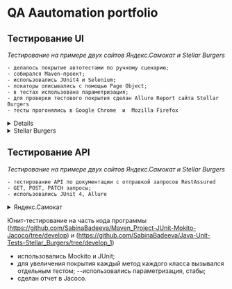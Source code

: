 # <a name="up" /> QA Aautomation portfolio
## Тестирование UI 
*Тестирование на примере двух сайтов Яндекс.Самокат и Stellar Burgers*  <br>

```
- делалось покрытие автотестами по ручному сценарию;
- собирался Maven-проект;
- использовались JUnit4 и Selenium;
- локаторы описывались с помощью Page Object;
- в тестах использована параметризация;
- для проверки тестового покрытия сделан Allure Report сайта Stellar Burgers
- тесты прогонялись в Google Chrome  и  Mozilla Firefox
```
  
 <details> 
 <summary>Яндекс.Самокат</summary>

<details>
<summary> Page Object, методы и скроллы Главной страницы </summary>

 <img src="https://i.ibb.co/7bZHWy8/qa-scooter-praktikum-services-ru.png" alt="qa-scooter-praktikum-services-ru" border="0"> <br>
MainPage.java  <br>
 <img src="https://i.ibb.co/vQD3nVm/github-com-Sabina-Badeeva-UI-Selenium-tests-of-Yandex-Samokat-blob-develop-src-main-java-org-example.png" alt="github-com-Sabina-Badeeva-UI-Selenium-tests-of-Yandex-Samokat-blob-develop-src-main-java-org-example" border="0"> <br>
[Наверх](#up)

</details>

<details>
<summary> Page Object, методы страницы Авторизации </summary>
<img src="https://i.ibb.co/mJ6K6bj/2023-12-03-040558.jpg" alt="2023-12-03-040558" border="0"> <br>
OrderPage.java
<img src="https://i.ibb.co/w0CDVHY/github-com-Sabina-Badeeva-UI-Selenium-tests-of-Yandex-Samokat-blob-develop-src-main-java-org-example.png" alt="github-com-Sabina-Badeeva-UI-Selenium-tests-of-Yandex-Samokat-blob-develop-src-main-java-org-example" border="0"> <br>
 
[Наверх](#up)

</details>

<details>
<summary>Page Object, методы для логотипа </summary>
<img src="https://i.ibb.co/BypvGvR/github-com-Sabina-Badeeva-UI-Selenium-tests-of-Yandex-Samokat-blob-develop-src-main-java-Logo-Samoca.png" alt="github-com-Sabina-Badeeva-UI-Selenium-tests-of-Yandex-Samokat-blob-develop-src-main-java-Logo-Samoca" border="0">
 
[Наверх](#up)

</details>

### Тесты
<details>
<summary>Тест полного пользовательского сценария с авторизацией и заказом самоката</summary>
 <img src="https://i.ibb.co/yfTXWWP/github-com-Sabina-Badeeva-UI-Selenium-tests-of-Yandex-Samokat-blob-develop-src-test-java-org-example.png" alt="github-com-Sabina-Badeeva-UI-Selenium-tests-of-Yandex-Samokat-blob-develop-src-test-java-org-example" border="0">
 
 [Наверх](#up)
 
</details>

<details>
<summary>Параметризованный тест с набором разных данных при заказе самоката</summary>
OrderParamTest.java
<img src="https://i.ibb.co/yfTXWWP/github-com-Sabina-Badeeva-UI-Selenium-tests-of-Yandex-Samokat-blob-develop-src-test-java-org-example.png" alt="github-com-Sabina-Badeeva-UI-Selenium-tests-of-Yandex-Samokat-blob-develop-src-test-java-org-example" border="0"><img src="https://i.ibb.co/qJ8qbyZ/github-com-Sabina-Badeeva-UI-Selenium-tests-of-Yandex-Samokat-Order-Param-Test-java.png" alt="github-com-Sabina-Badeeva-UI-Selenium-tests-of-Yandex-Samokat-Order-Param-Test-java" border="0">

  [Наверх](#up)
  
</details>

<details>
<summary>Тест проверяет содержат ли элементы нужный текст</summary> 
QuestionsMainPageTest.java
<img src="https://i.ibb.co/NW119fJ/github-com-Sabina-Badeeva-UI-of-Yandex-Questions-Main-Page-Test-java-6.png" alt="github-com-Sabina-Badeeva-UI-of-Yandex-Questions-Main-Page-Test-java-6" border="0">
  
  [Наверх](#up)

</details>

<details>
<summary>Параметризованный тест авторизации</summary>
InputNameSurnameAddressParamTest.java
<img src="https://i.ibb.co/642VxLZ/github-com-Sabina-Badeeva-UI-Selenium-tests-of-Yandex-Samokat-blob-develop-src-test-java-Input-Name.png" alt="github-com-Sabina-Badeeva-UI-Selenium-tests-of-Yandex-Samokat-blob-develop-src-test-java-Input-Name-" border="0">
  
 [Наверх](#up)

</details>

<details>
<summary>Тест проверяет, что логотип ведет на главную страницу</summary>
LogoSamocatTest.java
<img src="https://i.ibb.co/WxdgFKR/github-com-Sabina-Badeeva-UI-Selenium-tests-of-Yandex-Samokat-blob-develop-src-test-java-Logo-Samoca.png" alt="github-com-Sabina-Badeeva-UI-Selenium-tests-of-Yandex-Samokat-blob-develop-src-test-java-Logo-Samoca" border="0">

 [Наверх](#up)

</details>

</details>

<details>
  
<summary>Stellar Burgers</summary>

<details>
<summary>Page Object и методы Авторизации</summary>
<img src="https://i.ibb.co/HNbpBLn/2023-12-06-200253.jpg" alt="2023-12-06-200253" border="0"><br>
AuthorisationPage.java
<img src="https://i.ibb.co/Cs4mmW1/github-com-Sabina-Badeeva-UI-Tests-Page-Object-Of-Stellar-Burgers-blob-develop-3-src-main-java-org-e.png" alt="github-com-Sabina-Badeeva-UI-Tests-Page-Object-Of-Stellar-Burgers-blob-develop-3-src-main-java-org-e" border="0">
  
 [Наверх](#up)
  
</details>

<details>
<summary>Page Object и методы Главной страницы</summary>
<img src="https://i.ibb.co/SrJTfyd/stellarburgers-nomoreparties-site.png" alt="stellarburgers-nomoreparties-site" border="0">  <br>
MainPage.java
<img src="https://i.ibb.co/4MBRzQv/2023-12-06-201006.jpg" alt="2023-12-06-201006" border="0">

[Наверх](#up)
</details>

<details>
<summary>Page Object и методы Личного кабинета</summary>
<img src="https://i.ibb.co/0yb16T9/2023-12-06-203235.jpg" alt="2023-12-06-203235" border="0"><br>
PrivateAccount.java
<img src="https://i.ibb.co/3fnhBHC/github-com-Sabina-Badeeva-UI-Tests-Page-Object-Of-Stellar-Burgers-blob-develop-3-src-main-java-org-e.png" alt="github-com-Sabina-Badeeva-UI-Tests-Page-Object-Of-Stellar-Burgers-blob-develop-3-src-main-java-org-e" border="0">

[Наверх](#up)
</details>

<details>
<summary>Page Object, методы и скроллы Конструктора</summary>
<img src="https://i.ibb.co/k0xj7CK/2023-12-06-202424.jpg" alt="2023-12-06-202424" border="0"><br>
TransferButton.java
<img src="https://i.ibb.co/4g5m41W/github-com-Sabina-Badeeva-UI-Tests-Page-Object-Of-Stellar-Burgers-blob-develop-3-src-main-java-org-e.png" alt="github-com-Sabina-Badeeva-UI-Tests-Page-Object-Of-Stellar-Burgers-blob-develop-3-src-main-java-org-e" border="0">

[Наверх](#up)
</details>

<details>
<summary>Page Object, методы страницы Регистрации</summary>
<img src="https://i.ibb.co/DGct03s/2023-12-06-201554.jpg" alt="2023-12-06-201554" border="0"><br>
RegistrationPage.java  
<img src="https://i.ibb.co/12gz4dP/github-com-Sabina-Badeeva-UI-Tests-Page-Object-Of-Stellar-Burgers-blob-develop-3-src-main-java-org-e.png" alt="github-com-Sabina-Badeeva-UI-Tests-Page-Object-Of-Stellar-Burgers-blob-develop-3-src-main-java-org-e" border="0">

  [Наверх](#up)
</details>

### Тесты

<details>
<summary>Resources.java</summary>
<img src="https://i.ibb.co/vYsH726/github-com-Sabina-Badeeva-UI-Tests-Page-Object-Of-Stellar-Burgers-blob-develop-3-src-test-java-Resou.png" alt="github-com-Sabina-Badeeva-UI-Tests-Page-Object-Of-Stellar-Burgers-blob-develop-3-src-test-java-Resou" border="0"><br>

[Наверх](#up)
</details>
<details>
<summary>Тесты регистрации</summary> 
RegistrationTest.java  
<img src="https://i.ibb.co/xqPfTPt/github-com-Sabina-Badeeva-UI-Tests-Page-Object-Of-Stellar-Burgers-blob-develop-3-src-test-java-Regis.png" alt="github-com-Sabina-Badeeva-UI-Tests-Page-Object-Of-Stellar-Burgers-blob-develop-3-src-test-java-Regis" border="0">

[Наверх](#up)
</details>

<details>
<summary>Тесты по различным сценариям</summary>
TransferTest.java
<img src="https://i.ibb.co/x6PCWYL/github-com-Sabina-Badeeva-UI-Tests-Page-Object-Of-Stellar-Burgers-blob-develop-3-src-test-java-Trans.png" alt="github-com-Sabina-Badeeva-UI-Tests-Page-Object-Of-Stellar-Burgers-blob-develop-3-src-test-java-Trans" border="0">

[Наверх](#up)
</details>
</details>
  
## Тестирование API 
*Тестирование на примере двух сайтов Яндекс.Самокат и Stellar Burgers*  <br>

```
- тестирование API по документации с отправкой запросов RestAssured
- GET, POST, PATCH запросы;
- использовались JUnit 4, Allure

```
<details>
<summary>Яндекс.Самокат</summary>
  Тестирование API на создание курьера, проверки логина, создание заказа по документации qa-scooter.praktikum-services.ru/docs/.
  <details>
  <summary>Тестируемые ручки</summary>
  <img src="https://i.ibb.co/k1BQRvS/2023-12-06-215329.jpg" alt="2023-12-06-215329" border="0">
</details>

  <details>
  <summary>courier</summary>
  <details>
    <summary>Constants.java</summary>
<img src="https://i.ibb.co/6XZrQB4/2023-12-06-215947.jpg" alt="2023-12-06-215947" border="0"><.br>
  
[Наверх](#up)
</details>

<details>
    <summary>Courier.java</summary>
<img src="https://i.ibb.co/LnL3q5w/github-com-Sabina-Badeeva-API-Tests-Yandex-Samokat-blob-develop-src-main-java-org-example-courier-Co.png" alt="github-com-Sabina-Badeeva-API-Tests-Yandex-Samokat-blob-develop-src-main-java-org-example-courier-Co" border="0">
  
[Наверх](#up)
</details>
<details>
    <summary>Courier.Client.java</summary>
<img src="https://i.ibb.co/9VPyC3G/github-com-Sabina-Badeeva-API-Tests-Yandex-Samokat-blob-develop-src-main-java-org-example-courier-Co.png" alt="github-com-Sabina-Badeeva-API-Tests-Yandex-Samokat-blob-develop-src-main-java-org-example-courier-Co" border="0">
  
[Наверх](#up)
</details>

<details>
    <summary>CourierCredentials.java</summary>
<img src="https://i.ibb.co/sV7Ttpb/2023-12-06-222235.jpg" alt="2023-12-06-222235" border="0">
  
  [Наверх](#up)
</details>
<details>
    <summary>CourierGenerator.java</summary>
<img src="https://i.ibb.co/9gs7gGC/github-com-Sabina-Badeeva-API-Tests-Yandex-Samokat-blob-develop-src-main-java-org-example-courier-Co.png" alt="github-com-Sabina-Badeeva-API-Tests-Yandex-Samokat-blob-develop-src-main-java-org-example-courier-Co" border="0">
  
  [Наверх](#up)
</details>
</details>

<details>
    <summary>order</summary>
  <details>
    <summary>Order.java</summary>
<img src="https://i.ibb.co/vLMXqD7/github-com-Sabina-Badeeva-API-Tests-Yandex-Samokat-blob-develop-src-main-java-org-example-order-Orde.png" alt="github-com-Sabina-Badeeva-API-Tests-Yandex-Samokat-blob-develop-src-main-java-org-example-order-Orde" border="0">

[Наверх](#up)
</details>
<details>
    <summary>OrderClient.java</summary>
<img src="https://i.ibb.co/zh87QgY/github-com-Sabina-Badeeva-API-Tests-Yandex-Samokat-blob-develop-src-main-java-org-example-order-Orde.png" alt="github-com-Sabina-Badeeva-API-Tests-Yandex-Samokat-blob-develop-src-main-java-org-example-order-Orde" border="0">

[Наверх](#up)
</details>
<details>
    <summary>OrderGenerator.java</summary>
<img src="https://i.ibb.co/rpdnNcw/2023-12-06-224016.jpg" alt="2023-12-06-224016" border="0">

[Наверх](#up)
</details>
<details>
    <summary>BaseApi.java</summary>
<img src="https://i.ibb.co/XsR87s4/2023-12-06-224111.jpg" alt="2023-12-06-224111" border="0">

[Наверх](#up)
</details>
  </details>
  
### Тесты
  
<details>
   <summary>CreateCourierTest.java</summary>
  <img src="https://i.ibb.co/cvxMycb/github-com-Sabina-Badeeva-API-Tests-Yandex-Samokat-blob-develop-src-test-java-Create-Courier-Test-ja.png" alt="github-com-Sabina-Badeeva-API-Tests-Yandex-Samokat-blob-develop-src-test-java-Create-Courier-Test-ja" border="0">
  
[Наверх](#up)
</details>

</details>

Юнит-тестирование на часть кода программы
(https://github.com/SabinaBadeeva/Maven_Project-JUnit-Mokito-Jacoco/tree/develop) и 
(https://github.com/SabinaBadeeva/Java-Unit-Tests-Stellar_Burgers/tree/develop_1)
- использовались  Mockito и JUnit;
- для увеличения покрытия каждый метод каждого класса вызывался отдельным тестом;    --использовались параметризация, стабы;
- сделан отчет в Jacoco.


